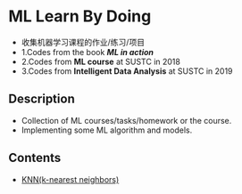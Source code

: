 # ML Learn By Doing
- 收集机器学习课程的作业/练习/项目
- 1.Codes from the book ***ML in action***
- 2.Codes from **ML course** at SUSTC in 2018
- 3.Codes from **Intelligent Data Analysis** at SUSTC in 2019
## Description
- Collection of ML courses/tasks/homework
or the course.
- Implementing some ML algorithm and models.  
## Contents
- [KNN(k-nearest neighbors)](https://github.com/DLiuhui/ML-in-action/tree/master/Part2_KNN)
